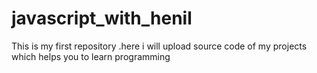 # javascript_with_henil
This is my first repository .here i will upload source code of my projects which helps you to learn programming
